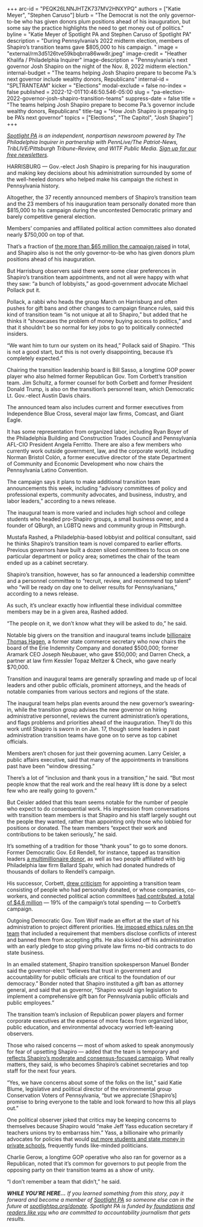 +++
arc-id = "PEQK26LNNJHTZK737MV2HNXYPQ"
authors = ["Katie Meyer", "Stephen Caruso"]
blurb = "The Democrat is not the only governor-to-be who has given donors plum positions ahead of his inauguration, but some say the practice highlights the need to get money out of politics."
byline = "Katie Meyer of Spotlight PA and Stephen Caruso of Spotlight PA"
description = "During Pennsylvania’s 2022 midterm election, members of Shapiro’s transition teams gave $805,000 to his campaign. "
image = "external/rm3d5126tve59kbqbrra86ww8r.jpeg"
image-credit = "Heather Khalifa / Philadelphia Inquirer"
image-description = "Pennsylvania's next governor Josh Shapiro on the night of the Nov. 8, 2022 midterm election."
internal-budget = "The teams helping Josh Shapiro prepare to become Pa.’s next governor include wealthy donors, Republicans"
internal-id = "SPLTRANTEAM"
kicker = "Elections"
modal-exclude = false
no-index = false
published = 2022-12-01T10:46:50.546-05:00
slug = "pa-election-2022-governor-josh-shapiro-transition-teams"
suppress-date = false
title = "The teams helping Josh Shapiro prepare to become Pa.’s governor include wealthy donors, Republicans"
title-tag = "How Josh Shapiro is preparing to be PA’s next governor"
topics = ["Elections", "The Capitol", "Josh Shapiro"]
+++

<a href="https://www.spotlightpa.org/"><i>Spotlight PA</i></a><i> is an independent, nonpartisan newsroom powered by The Philadelphia Inquirer in partnership with PennLive/The Patriot-News, TribLIVE/Pittsburgh Tribune-Review, and WITF Public Media. </i><a href="https://www.spotlightpa.org/newsletters"><i>Sign up for our free newsletters</i></a><i>.</i>

HARRISBURG — Gov.-elect Josh Shapiro is preparing for his inauguration and making key decisions about his administration surrounded by some of the well-heeled donors who helped make his campaign the richest in Pennsylvania history.

Altogether, the 37 recently announced members of Shapiro’s transition team and the 23 members of his inauguration team personally donated more than $815,000 to his campaign during the uncontested Democratic primary and barely competitive general election.

Members’ companies and affiliated political action committees also donated nearly $750,000 on top of that.

<script src="https://www.spotlightpa.org/embed.js" async></script><div data-spl-embed-version="1" data-spl-src="https://www.spotlightpa.org/embeds/newsletter/"></div>


That’s a fraction of <a href="https://www.campaignfinanceonline.pa.gov/Pages/CFAnnualTotals.aspx?Filer=20160016">the more than $65 million the campaign raised</a> in total, and Shapiro also is not the only governor-to-be who has given donors plum positions ahead of his inauguration.

But Harrisburg observers said there were some clear preferences in Shapiro’s transition team appointments, and not all were happy with what they saw: “a bunch of lobbyists,” as good-government advocate Michael Pollack put it.

Pollack, a rabbi who heads the group March on Harrisburg and often pushes for gift bans and other changes to campaign finance rules, said this kind of transition team “is not unique at all to Shapiro,” but added that he thinks it “showcases the problem of money buying access to politics,” and that it shouldn’t be so normal for key jobs to go to politically connected insiders.

“We want him to turn our system on its head,” Pollack said of Shapiro. “This is not a good start, but this is not overly disappointing, because it’s completely expected.”

Chairing the transition leadership board is Bill Sasso, a longtime GOP power player who also helmed former Republican Gov. Tom Corbett’s transition team. Jim Schultz, a former counsel for both Corbett and former President Donald Trump, is also on the transition’s personnel team, which Democratic Lt. Gov.-elect Austin Davis chairs.

The announced team also includes current and former executives from Independence Blue Cross, several major law firms, Comcast, and Giant Eagle.

It has some representation from organized labor, including Ryan Boyer of the Philadelphia Building and Construction Trades Council and Pennsylvania AFL-CIO President Angela Ferritto. There are also a few members who currently work outside government, law, and the corporate world, including Norman Bristol Colón, a former executive director of the state Department of Community and Economic Development who now chairs the Pennsylvania Latino Convention.

The campaign says it plans to make additional transition team announcements this week, including “advisory committees of policy and professional experts, community advocates, and business, industry, and labor leaders,” according to a news release.

The inaugural team is more varied and includes high school and college students who headed pro-Shapiro groups, a small business owner, and a founder of QBurgh, an LGBTQ news and community group in Pittsburgh.

Mustafa Rashed, a Philadelphia-based lobbyist and political consultant, said he thinks Shapiro’s transition team is novel compared to earlier efforts. Previous governors have built a dozen siloed committees to focus on one particular department or policy area; sometimes the chair of the team ended up as a cabinet secretary.

Shapiro’s transition, however, has so far announced a leadership committee and a personnel committee to “recruit, review, and recommend top talent” who “will be ready on day one to deliver results for Pennsylvanians,” according to a news release.

As such, it’s unclear exactly how influential these individual committee members may be in a given area, Rashed added.

“The people on it, we don’t know what they will be asked to do,” he said.

Notable big givers on the transition and inaugural teams include <a href="https://www.forbes.com/profile/thomas-hagen/?sh=76a0433225ca">billionaire Thomas Hagen</a>, a former state commerce secretary who now chairs the board of the Erie Indemnity Company and donated $500,000; former Aramark CEO Joseph Neubauer, who gave $50,000; and Darren Check, a partner at law firm Kessler Topaz Meltzer &amp; Check, who gave nearly $70,000.

Transition and inaugural teams are generally sprawling and made up of local leaders and other public officials, prominent attorneys, and the heads of notable companies from various sectors and regions of the state.

The inaugural team helps plan events around the new governor’s swearing-in, while the transition group advises the new governor on hiring administrative personnel, reviews the current administration’s operations, and flags problems and priorities ahead of the inauguration. They’ll do this work until Shapiro is sworn in on Jan. 17, though some leaders in past administration transition teams have gone on to serve as top cabinet officials.

Members aren’t chosen for just their governing acumen. Larry Ceisler, a public affairs executive, said that many of the appointments in transitions past have been “window dressing.”

There’s a lot of “inclusion and thank yous in a transition,” he said. “But most people know that the real work and the real heavy lift is done by a select few who are really going to govern.”

But Ceisler added that this team seems notable for the number of people who expect to do consequential work. His impression from conversations with transition team members is that Shapiro and his staff largely sought out the people they wanted, rather than appointing only those who lobbied for positions or donated. The team members “expect their work and contributions to be taken seriously,” he said.

It’s something of a tradition for those “thank yous” to go to some donors. Former Democratic Gov. Ed Rendell, for instance, tapped as transition leaders <a href="https://archive.triblive.com/news/rendell-taps-fox-chapel-donor-for-transition-team/">a multimillionaire donor</a>, as well as two people affiliated with big Philadelphia law firm Ballard Spahr, which had donated hundreds of thousands of dollars to Rendell’s campaign.

His successor, Corbett, <a href="https://www.inquirer.com/philly/blogs/our-money/Corbett_donors_score_spots_on_transition_team.html">drew criticism</a> for appointing a transition team consisting of people who had personally donated, or whose companies, co-workers, and connected political action committees <a href="https://old.post-gazette.com/pg/10353/1111963-454.stm">had contributed, a total of $4.6 million</a> — 19% of the campaign’s total spending — to Corbett’s campaign.

Outgoing Democratic Gov. Tom Wolf made an effort at the start of his administration to project different priorities. <a href="https://www.inquirer.com/philly/news/local/20141113_Sending_signals__Wolf_bans_gifts__limits_no-bid_legal_work.html">He imposed ethics rules on the team</a> that included a requirement that members disclose conflicts of interest and banned them from accepting gifts. He also kicked off his administration with an early pledge to stop giving private law firms no-bid contracts to do state business.

In an emailed statement, Shapiro transition spokesperson Manuel Bonder said the governor-elect “believes that trust in government and accountability for public officials are critical to the foundation of our democracy.” Bonder noted that Shapiro instituted a gift ban as attorney general, and said that as governor, “Shapiro would sign legislation to implement a comprehensive gift ban for Pennsylvania public officials and public employees.”

The transition team’s inclusion of Republican power players and former corporate executives at the expense of more faces from organized labor, public education, and environmental advocacy worried left-leaning observers.

<script src="https://www.spotlightpa.org/embed.js" async></script><div data-spl-embed-version="1" data-spl-src="https://www.spotlightpa.org/embeds/donate/?cta_text=YES%2C%20I%20want%20to%20contribute&eyebrow_text=support%20spotlight%20pa&teaser_text=The%20future%20of%20Spotlight%20PA%20depends%20on%20your%20support.%20Make%20a%20tax-deductible%20gift%20now%20to%20ensure%20this%20vital%20journalism%20can%20continue%20in%202023.%20As%20a%20special%20bonus%2C%20%3Cb%3Eall%20gifts%20will%20be%20TRIPLED%20through%20Dec.%203.%20"></div>


Those who raised concerns — most of whom asked to speak anonymously for fear of upsetting Shapiro — added that the team is temporary and <a href="https://www.spotlightpa.org/news/2022/11/pa-election-2022-results-josh-shapiro-governor-analysis/">reflects Shapiro’s moderate and consensus-focused campaign</a>. What really matters, they said, is who becomes Shapiro’s cabinet secretaries and top staff for the next four years.

“Yes, we have concerns about some of the folks on the list,” said Katie Blume, legislative and political director of the environmental group Conservation Voters of Pennsylvania, “but we appreciate [Shapiro’s] promise to bring everyone to the table and look forward to how this all plays out.”

One political observer joked that critics may be keeping concerns to themselves because Shapiro would “make Jeff Yass education secretary if teachers unions try to embarrass him.” Yass, a billionaire who primarily advocates for policies that would <a href="https://www.spotlightpa.org/news/2022/05/pa-primary-2022-billionaire-donations-jeff-yass/">put more students and state money in private schools</a>, frequently funds like-minded politicians.

Charlie Gerow, a longtime GOP operative who also ran for governor as a Republican, noted that it’s common for governors to put people from the opposing party on their transition teams as a show of unity.

“I don’t remember a team that didn’t,” he said.

<i><b>WHILE YOU’RE HERE...</b></i><i> If you learned something from this story, pay it forward and become a member of </i><a href="https://www.spotlightpa.org/"><i>Spotlight PA</i></a><i> so someone else can in the future at </i><a href="https://www.spotlightpa.org/donate"><i>spotlightpa.org/donate</i></a><i>. Spotlight PA is funded by</i><a href="https://www.spotlightpa.org/support"><i> foundations</i></a><i> </i><a href="https://www.spotlightpa.org/support"><i>and readers like you</i></a><i> who are committed to accountability journalism that gets results.</i>
